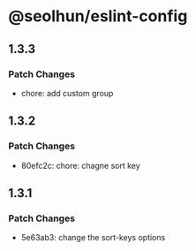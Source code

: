 # @seolhun/eslint-config

## 1.3.3

### Patch Changes

- chore: add custom group

## 1.3.2

### Patch Changes

- 80efc2c: chore: chagne sort key

## 1.3.1

### Patch Changes

- 5e63ab3: change the sort-keys options

